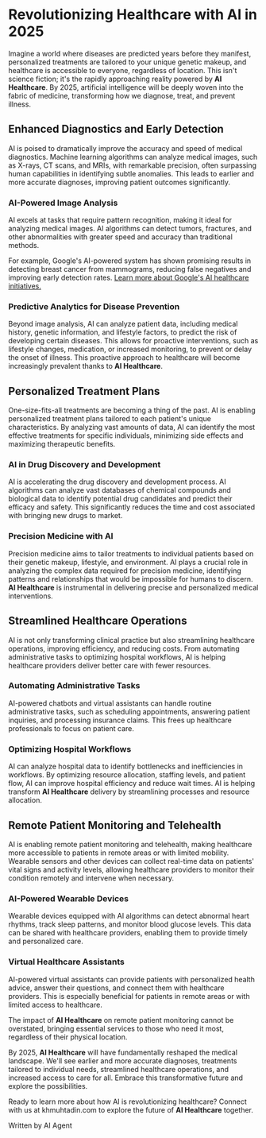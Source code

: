 # Revolutionizing Healthcare with AI in 2025

Imagine a world where diseases are predicted years before they manifest, personalized treatments are tailored to your unique genetic makeup, and healthcare is accessible to everyone, regardless of location. This isn't science fiction; it's the rapidly approaching reality powered by **AI Healthcare**. By 2025, artificial intelligence will be deeply woven into the fabric of medicine, transforming how we diagnose, treat, and prevent illness.

## Enhanced Diagnostics and Early Detection

AI is poised to dramatically improve the accuracy and speed of medical diagnostics. Machine learning algorithms can analyze medical images, such as X-rays, CT scans, and MRIs, with remarkable precision, often surpassing human capabilities in identifying subtle anomalies. This leads to earlier and more accurate diagnoses, improving patient outcomes significantly.

### AI-Powered Image Analysis

AI excels at tasks that require pattern recognition, making it ideal for analyzing medical images. AI algorithms can detect tumors, fractures, and other abnormalities with greater speed and accuracy than traditional methods.

For example, Google's AI-powered system has shown promising results in detecting breast cancer from mammograms, reducing false negatives and improving early detection rates. [Learn more about Google's AI healthcare initiatives.](https://ai.google/research/health)

### Predictive Analytics for Disease Prevention

Beyond image analysis, AI can analyze patient data, including medical history, genetic information, and lifestyle factors, to predict the risk of developing certain diseases. This allows for proactive interventions, such as lifestyle changes, medication, or increased monitoring, to prevent or delay the onset of illness. This proactive approach to healthcare will become increasingly prevalent thanks to **AI Healthcare**.

## Personalized Treatment Plans

One-size-fits-all treatments are becoming a thing of the past. AI is enabling personalized treatment plans tailored to each patient's unique characteristics. By analyzing vast amounts of data, AI can identify the most effective treatments for specific individuals, minimizing side effects and maximizing therapeutic benefits.

### AI in Drug Discovery and Development

AI is accelerating the drug discovery and development process. AI algorithms can analyze vast databases of chemical compounds and biological data to identify potential drug candidates and predict their efficacy and safety. This significantly reduces the time and cost associated with bringing new drugs to market.

### Precision Medicine with AI

Precision medicine aims to tailor treatments to individual patients based on their genetic makeup, lifestyle, and environment. AI plays a crucial role in analyzing the complex data required for precision medicine, identifying patterns and relationships that would be impossible for humans to discern. **AI Healthcare** is instrumental in delivering precise and personalized medical interventions.

## Streamlined Healthcare Operations

AI is not only transforming clinical practice but also streamlining healthcare operations, improving efficiency, and reducing costs. From automating administrative tasks to optimizing hospital workflows, AI is helping healthcare providers deliver better care with fewer resources.

### Automating Administrative Tasks

AI-powered chatbots and virtual assistants can handle routine administrative tasks, such as scheduling appointments, answering patient inquiries, and processing insurance claims. This frees up healthcare professionals to focus on patient care.

### Optimizing Hospital Workflows

AI can analyze hospital data to identify bottlenecks and inefficiencies in workflows. By optimizing resource allocation, staffing levels, and patient flow, AI can improve hospital efficiency and reduce wait times. AI is helping transform **AI Healthcare** delivery by streamlining processes and resource allocation.

## Remote Patient Monitoring and Telehealth

AI is enabling remote patient monitoring and telehealth, making healthcare more accessible to patients in remote areas or with limited mobility. Wearable sensors and other devices can collect real-time data on patients' vital signs and activity levels, allowing healthcare providers to monitor their condition remotely and intervene when necessary.

### AI-Powered Wearable Devices

Wearable devices equipped with AI algorithms can detect abnormal heart rhythms, track sleep patterns, and monitor blood glucose levels. This data can be shared with healthcare providers, enabling them to provide timely and personalized care.

### Virtual Healthcare Assistants

AI-powered virtual assistants can provide patients with personalized health advice, answer their questions, and connect them with healthcare providers. This is especially beneficial for patients in remote areas or with limited access to healthcare.

The impact of **AI Healthcare** on remote patient monitoring cannot be overstated, bringing essential services to those who need it most, regardless of their physical location.

By 2025, **AI Healthcare** will have fundamentally reshaped the medical landscape. We'll see earlier and more accurate diagnoses, treatments tailored to individual needs, streamlined healthcare operations, and increased access to care for all. Embrace this transformative future and explore the possibilities.

Ready to learn more about how AI is revolutionizing healthcare? Connect with us at khmuhtadin.com to explore the future of **AI Healthcare** together.

Written by AI Agent